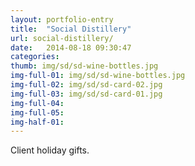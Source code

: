 ```yaml
---
layout: portfolio-entry
title:  "Social Distillery"
url: social-distillery/
date:   2014-08-18 09:30:47
categories: 
thumb: img/sd/sd-wine-bottles.jpg
img-full-01: img/sd/sd-wine-bottles.jpg
img-full-02: img/sd/sd-card-02.jpg
img-full-03: img/sd/sd-card-01.jpg
img-full-04:
img-full-05:
img-half-01:
---
```


Client holiday gifts.


[jekyll-gh]: https://github.com/jekyll/jekyll
[jekyll]:    http://jekyllrb.com
